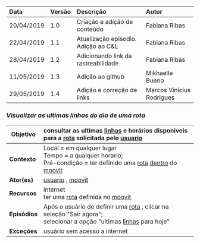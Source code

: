 |Data|Versão|Descrição|Autor|
|:---|:---|:---|:---|
|20/04/2019|1.0|Criação e adição de conteúdo|Fabiana Ribas|
|22/04/2019|1.1|Atualização episodio. Adição ao C&L|Fabiana Ribas|
|28/04/2019|1.2|Adicionando link da rastreabilidade|Fabiana Ribas|
|11/05/2019|1.3|Adição ao github|Mikhaelle Bueno|
|29/05/2019|1.4|Adição e correção de links |Marcos Vinícius Rodrigues|

### ***<a name="Visualizar As Ultimas Linhas Do Dia De Uma Rota">Visualizar as ultimas linhas do dia de uma rota</a>***

|**Objetivo**|consultar as ultimas [linhas](https://github.com/Andre-Eduardo/2019.1-Requisitos-Moovit/wiki/L30---linhas) e horários disponiveis para a [rota](https://github.com/Andre-Eduardo/2019.1-Requisitos-Moovit/wiki/L58---rota) solicitada pelo [usuario](https://github.com/Andre-Eduardo/2019.1-Requisitos-Moovit/wiki/L65-Usu%C3%A1rio) |
|--|:--|
|**Contexto**|Local = em qualquer lugar<br>Tempo = a qualquer horario;<br>Pré-condição =  ter definido uma [rota](https://github.com/Andre-Eduardo/2019.1-Requisitos-Moovit/wiki/L58---rota) [dentro](https://github.com/Andre-Eduardo/2019.1-Requisitos-Moovit/wiki/L01---a-bordo) do [moovit](https://github.com/Andre-Eduardo/2019.1-Requisitos-Moovit/wiki/L38---moovit) |
|**Ator(es)**|[usuario](https://github.com/Andre-Eduardo/2019.1-Requisitos-Moovit/wiki/L65-Usu%C3%A1rio) , [moovit](https://github.com/Andre-Eduardo/2019.1-Requisitos-Moovit/wiki/L38---moovit) |
|**Recursos**|internet<br>ter uma [rota](https://github.com/Andre-Eduardo/2019.1-Requisitos-Moovit/wiki/L58---rota) definida no [moovit](https://github.com/Andre-Eduardo/2019.1-Requisitos-Moovit/wiki/L38---moovit) |
|**Episódios**|Após o usuário de definir uma [rota](https://github.com/Andre-Eduardo/2019.1-Requisitos-Moovit/wiki/L58---rota) , clicar na seleção "Sair agora";<br>selecionar a opção "ultimas [linhas](https://github.com/Andre-Eduardo/2019.1-Requisitos-Moovit/wiki/L30---linhas) para hoje" |
|**Exceções**|usuário sem acesso a internet|
<br><br>